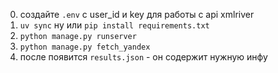 0) создайте `.env` с user_id и key для работы с api xmlriver
1) `uv sync` ну или `pip install requirements.txt`
2) `python manage.py runserver`
3) `python manage.py fetch_yandex`
4) после появится `results.json` - он содержит нужную инфу